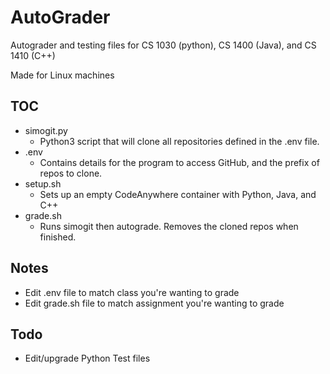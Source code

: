 # AutoGrader
Autograder and testing files for CS 1030 (python), CS 1400 (Java), and CS 1410 (C++)

Made for Linux machines

## TOC
* simogit.py
	* Python3 script that will clone all repositories defined in the .env file.
* .env
	* Contains details for the program to access GitHub, and the prefix of repos to clone.
* setup.sh
	* Sets up an empty CodeAnywhere container with Python, Java, and C++
* grade.sh
	* Runs simogit then autograde. Removes the cloned repos when finished.

## Notes
* Edit .env file to match class you're wanting to grade
* Edit grade.sh file to match assignment you're wanting to grade

## Todo 
* Edit/upgrade Python Test files
